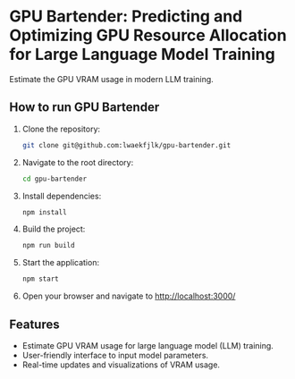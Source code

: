 # GPU Bartender: Predicting and Optimizing GPU Resource Allocation for Large Language Model Training


Estimate the GPU VRAM usage in modern LLM training.

## How to run GPU Bartender

1. Clone the repository:

    ```bash
    git clone git@github.com:lwaekfjlk/gpu-bartender.git
    ```

2. Navigate to the root directory:

    ```bash
    cd gpu-bartender
    ```

3. Install dependencies:

    ```bash
    npm install
    ```

4. Build the project:

    ```bash
    npm run build
    ```

5. Start the application:

    ```bash
    npm start
    ```

6. Open your browser and navigate to [http://localhost:3000/](http://localhost:3000/)

## Features

- Estimate GPU VRAM usage for large language model (LLM) training.
- User-friendly interface to input model parameters.
- Real-time updates and visualizations of VRAM usage.
